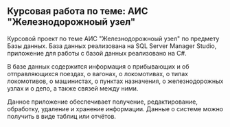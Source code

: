 ## Курсовая работа по теме: АИС "Железнодорожноый узел"
  Курсовой проект по теме АИС "Железнодорожноый узел" по предмету Базы данных. База данных реализована на SQL Server Manager Studio, приложение для работы с базой данных реализовано на C#.

  В базе данных содержится информация о прибывающих и об отправляющихся поездах, о вагонах, о локомотивах, о типах локомотивов, о машинистах, о пунктах назначения, о железнодорожных узлах и о депо, а также связей между ними.
  
  Данное приложение обеспечивает получение, редактирование, обработку, удаление и хранение информации. Данные о системе можно получить в виде таблиц или отчётов.
